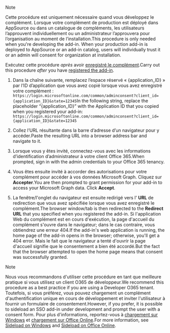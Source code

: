 
> [!NOTE]
> <span data-ttu-id="9a3dd-p101">Cette procédure est uniquement nécessaire quand vous développez le complément. Lorsque votre complément de production est déployé dans AppSource ou dans un catalogue de compléments, les utilisateurs l’approuvent individuellement ou un administrateur l’approuvera pour l’organisation au moment de l’installation.</span><span class="sxs-lookup"><span data-stu-id="9a3dd-p101">This procedure is only needed when you're developing the add-in. When your production add-in is deployed to AppSource or an add-in catalog, users will individually trust it or an admin will consent for organization at installation.</span></span>

<span data-ttu-id="9a3dd-103">Exécutez cette procédure *après* avoir [enregistré le complément](../develop/register-sso-add-in-aad-v2.md).</span><span class="sxs-lookup"><span data-stu-id="9a3dd-103">Carry out this procedure *after* you have [registered the add-in](../develop/register-sso-add-in-aad-v2.md).</span></span>

1. <span data-ttu-id="9a3dd-104">Dans la chaîne suivante, remplacez l’espace réservé « {application_ID} » par l’ID d’application que vous avez copié lorsque vous avez enregistré votre complément : `https://login.microsoftonline.com/common/adminconsent?client_id={application_ID}&state=12345`</span><span class="sxs-lookup"><span data-stu-id="9a3dd-104">In the following string, replace the placeholder “{application_ID}” with the Application ID that you copied when you registered your add-in:  `https://login.microsoftonline.com/common/adminconsent?client_id={application_ID}&state=12345`</span></span>

1. <span data-ttu-id="9a3dd-105">Collez l’URL résultante dans la barre d’adresse d’un navigateur pour y accéder.</span><span class="sxs-lookup"><span data-stu-id="9a3dd-105">Paste the resulting URL into a browser address bar and navigate to it.</span></span>

1. <span data-ttu-id="9a3dd-106">Lorsque vous y êtes invité, connectez-vous avec les informations d’identification d’administrateur à votre client Office 365.</span><span class="sxs-lookup"><span data-stu-id="9a3dd-106">When prompted, sign in with the admin credentials to your Office 365 tenancy.</span></span>

1. <span data-ttu-id="9a3dd-p102">Vous êtes ensuite invité à accorder des autorisations pour votre complément pour accéder à vos données Microsoft Graph. Cliquez sur **Accepter**.</span><span class="sxs-lookup"><span data-stu-id="9a3dd-p102">You are then prompted to grant permission for your add-in to access your Microsoft Graph data. Click **Accept**.</span></span>

1. <span data-ttu-id="9a3dd-109">La fenêtre/l'onglet du navigateur est ensuite redirigé vers l' **URL** de redirection que vous avez spécifiée lorsque vous avez enregistré le complément.</span><span class="sxs-lookup"><span data-stu-id="9a3dd-109">The browser window/tab is then redirected to the **Redirect URL** that you specified when you registered the add-in.</span></span> <span data-ttu-id="9a3dd-110">Si l'application Web du complément est en cours d'exécution, la page d'accueil du complément s'ouvre dans le navigateur; dans le cas contraire, vous obtiendrez une erreur 404.</span><span class="sxs-lookup"><span data-stu-id="9a3dd-110">If the add-in's web application is running, the home page of the add-in opens in the browser; otherwise, you'll get a 404 error.</span></span> <span data-ttu-id="9a3dd-111">Mais le fait que le navigateur a tenté d'ouvrir la page d'accueil signifie que le consentement a bien été accordé.</span><span class="sxs-lookup"><span data-stu-id="9a3dd-111">But the fact that the browser attempted to open the home page means that consent was successfully granted.</span></span>

>[!NOTE]
><span data-ttu-id="9a3dd-112">Nous vous recommandons d'utiliser cette procédure en tant que meilleure pratique si vous utilisez un client O365 de développeur.</span><span class="sxs-lookup"><span data-stu-id="9a3dd-112">We recommend this procedure as a best practice if you are using a Developer O365 tenant.</span></span> <span data-ttu-id="9a3dd-113">Toutefois, si vous préférez, vous pouvez chargement un complément d'authentification unique en cours de développement et inviter l'utilisateur à fournir un formulaire de consentement.</span><span class="sxs-lookup"><span data-stu-id="9a3dd-113">However, if you prefer, it is possible to sideload an SSO add-in under development and prompt the user with a consent form.</span></span> <span data-ttu-id="9a3dd-114">Pour plus d'informations, reportez-vous à [chargement sur Windows](/office/dev/add-ins/testing/create-a-network-shared-folder-catalog-for-task-pane-and-content-add-ins) et [chargement sur Office Online](/office/dev/add-ins/testing/sideload-office-add-ins-for-testing).</span><span class="sxs-lookup"><span data-stu-id="9a3dd-114">For more information, see [Sideload on Windows](/office/dev/add-ins/testing/create-a-network-shared-folder-catalog-for-task-pane-and-content-add-ins) and [Sideload on Office Online](/office/dev/add-ins/testing/sideload-office-add-ins-for-testing).</span></span>
